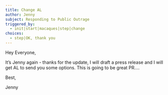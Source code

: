 ```yaml
---
title: Change AL
author: Jenny
subject: Responding to Public Outrage
triggered_by:
  - init|start|macaques|step|change
choices:
  - step|OK, thank you
---
```


Hey Everyone,

It’s Jenny again - thanks for the update, I will draft a press release and I will get AL to send you some options. This is going to be great PR….

Best,

Jenny
